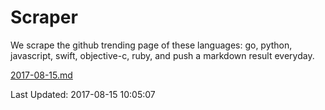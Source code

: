 # Scraper

We scrape the github trending page of these languages: go, python, javascript, swift, objective-c, ruby, and push a markdown result everyday.

[2017-08-15.md](https://github.com/henson/Scraper/blob/master/2017-08-15.md)

Last Updated: 2017-08-15 10:05:07
